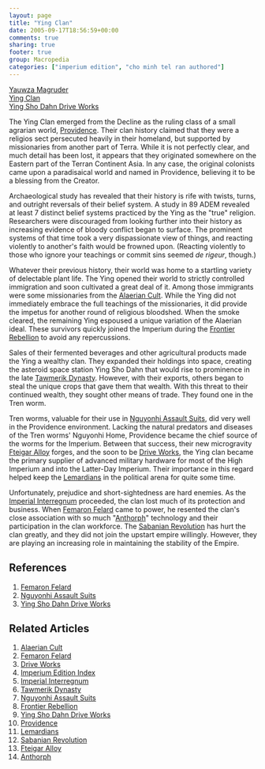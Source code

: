 ```yaml
---
layout: page
title: "Ying Clan"
date: 2005-09-17T18:56:59+00:00
comments: true
sharing: true
footer: true
group: Macropedia
categories: ["imperium edition", "cho minh tel ran authored"]
---
```


<div class='row'>
	<div class='col-md-4'><a href='/macropedia/yauwza-magruder'>Yauwza Magruder</a></div>
	<div class='col-md-4'><a href='/macropedia/ying-clan'>Ying Clan</a></div>
	<div class='col-md-4'><a href='/macropedia/ying-sho-dahn-drive-works'>Ying Sho Dahn Drive Works</a></div>
</div>


The Ying Clan emerged from the Decline as the ruling class of a small agrarian world, [Providence](/star-systems/providence). Their clan history claimed that they were a religios sect persecuted heavily in their homeland, but supported by missionaries from another part of Terra. While it is not perfectly clear, and much detail has been lost, it appears that they originated somewhere on the Eastern part of the Terran Continent Asia. In any case, the original colonists came upon a paradisaical world and named in Providence, believing it to be a blessing from the Creator.

Archaeological study has revealed that their history is rife with twists, turns, and outright reversals of their belief system. A study in 89 ADEM revealed at least 7 distinct belief systems practiced by the Ying as the "true" religion. Researchers were discouraged from looking further into their history as increasing evidence of bloody conflict began to surface. The prominent systems of that time took a very dispassionate view of things, and reacting violently to another's faith would be frowned upon. (Reacting violently to those who ignore your teachings or commit sins seemed _de rigeur_, though.)

Whatever their previous history, their world was home to a startling variety of delectable plant life. The Ying opened their world to strictly controlled immigration and soon cultivated a great deal of it. Among those immigrants were some missionaries from the [Alaerian Cult](/macropedia/alaerian-cult). While the Ying did not immediately embrace the full teachings of the missionaries, it did provide the impetus for another round of religious bloodshed. When the smoke cleared, the remaining Ying espoused a unique variation of the Alaerian ideal. These survivors quickly joined the Imperium during the [Frontier Rebellion](/macropedia/frontier-rebellion) to avoid any repercussions.

Sales of their fermented beverages and other agricultural products made the Ying a wealthy clan. They expanded their holdings into space, creating the asteroid space station Ying Sho Dahn that would rise to prominence in the late [Tawmerik Dynasty](/macropedia/tawmerik-dynasty). However, with their exports, others began to steal the unique crops that gave them that wealth. With this threat to their continued wealth, they sought other means of trade. They found one in the Tren worm. 

Tren worms, valuable for their use in [Nguyonhi Assault Suits](/macropedia/nguyonhi-assault-suits), did very well in the Providence environment. Lacking the natural predators and diseases of the Tren worms' Nguyonhi Home, Providence became the chief source of the worms for the Imperium. Between that success, their new microgravity [Fteigar Alloy](/macropedia/fteigar-alloys) forges, and the soon to be [ Drive Works](/macropedia/ying-sho-dahn-drive-works), the Ying clan became the primary supplier of advanced military hardware for most of the High Imperium and into the Latter-Day Imperium. Their importance in this regard helped keep the [Lemardians](/macropedia/lemardians) in the political arena for quite some time. 

Unfortunately, prejudice and short-sightedness are hard enemies. As the [Imperial Interregnum](/macropedia/imperial-interregnum) proceeded, the clan lost much of its protection and business. When [Femaron Felard](/macropedia/femaron-felard) came to power, he resented the clan's close association with so much "[Anthorph](/macropedia/anthorph)" technology and their participation in the clan workforce. The [Sabanian Revolution](/macropedia/sabanian-empire) has hurt the clan greatly, and they did not join the upstart empire willingly. However, they are playing an increasing role in maintaining the stability of the Empire.

## References

1. [Femaron Felard](/macropedia/femaron-felard)
1. [Nguyonhi Assault Suits](/macropedia/nguyonhi-assault-suits)
1. [Ying Sho Dahn Drive Works](/macropedia/ying-sho-dahn-drive-works)

## Related Articles

1. [Alaerian Cult](/macropedia/alaerian-cult)
2. [Femaron Felard](/macropedia/femaron-felard)
3. [ Drive Works](/macropedia/ying-sho-dahn-drive-works)
4. [Imperium Edition Index](/macropedia/imperium-edition-index)
5. [Imperial Interregnum](/macropedia/imperial-interregnum)
6. [Tawmerik Dynasty](/macropedia/tawmerik-dynasty)
7. [Nguyonhi Assault Suits](/macropedia/nguyonhi-assault-suits)
8. [Frontier Rebellion](/macropedia/frontier-rebellion)
9. [Ying Sho Dahn Drive Works](/macropedia/ying-sho-dahn-drive-works)
10. [Providence](/star-systems/providence)
11. [Lemardians](/macropedia/lemardians)
12. [Sabanian Revolution](/macropedia/sabanian-empire)
13. [Fteigar Alloy](/macropedia/fteigar-alloys)
14. [Anthorph](/macropedia/anthorph)



 
